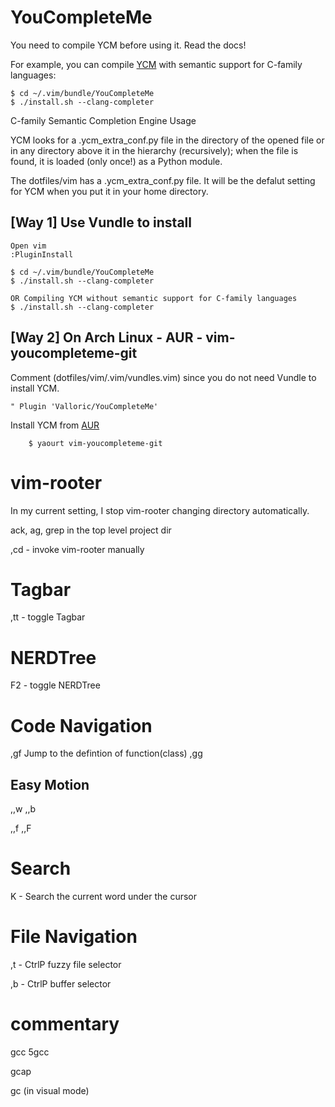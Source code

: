 
# YouCompleteMe

You need to compile YCM before using it. Read the docs!

For example, you can compile [YCM](https://github.com/Valloric/YouCompleteMe)
with semantic support for C-family languages:

    $ cd ~/.vim/bundle/YouCompleteMe
    $ ./install.sh --clang-completer

C-family Semantic Completion Engine Usage

YCM looks for a .ycm_extra_conf.py file in the directory of the opened file or in any directory above it in the hierarchy (recursively); when the file is found, it is loaded (only once!) as a Python module.

The dotfiles/vim has a .ycm_extra_conf.py file.
It will be the defalut setting for YCM when you put it in your home directory.

## [Way 1] Use Vundle to install

    Open vim
    :PluginInstall

    $ cd ~/.vim/bundle/YouCompleteMe
    $ ./install.sh --clang-completer

    OR Compiling YCM without semantic support for C-family languages
    $ ./install.sh --clang-completer

## [Way 2] On Arch Linux - AUR - vim-youcompleteme-git

Comment (dotfiles/vim/.vim/vundles.vim) since you do not need Vundle to install YCM.

    " Plugin 'Valloric/YouCompleteMe'

Install YCM from [AUR](https://wiki.archlinux.org/index.php/YouCompleteMe)


```
    $ yaourt vim-youcompleteme-git
```

# vim-rooter

In my current setting, I stop vim-rooter changing directory automatically.

ack, ag, grep in the top level project dir

,cd - invoke vim-rooter manually


# Tagbar

,tt - toggle Tagbar

# NERDTree

F2 - toggle NERDTree

# Code Navigation

,gf Jump to the defintion of function(class)
,gg

## Easy Motion

,,w
,,b

,,f
,,F

# Search

K - Search the current word under the cursor

# File Navigation

,t - CtrlP fuzzy file selector

,b - CtrlP buffer selector

# commentary

gcc
5gcc

gcap

gc (in visual mode)

